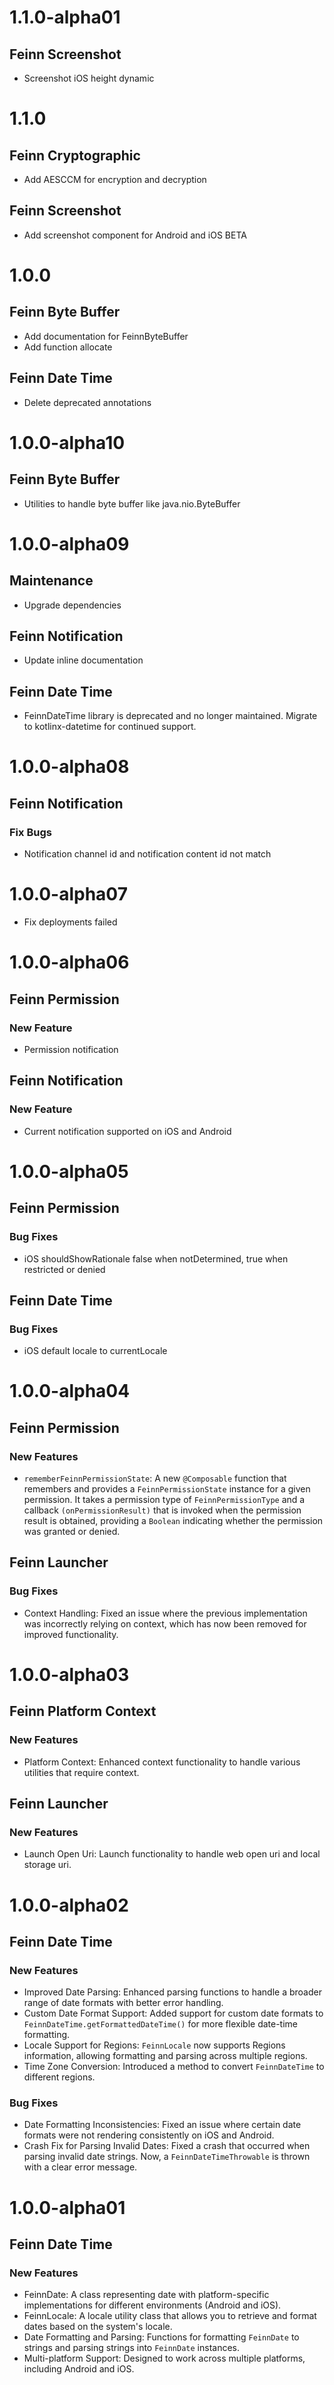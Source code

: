 # 1.1.0-alpha01

## Feinn Screenshot
- Screenshot iOS height dynamic

# 1.1.0

## Feinn Cryptographic
- Add AESCCM for encryption and decryption

## Feinn Screenshot
- Add screenshot component for Android and iOS BETA

# 1.0.0

## Feinn Byte Buffer
- Add documentation for FeinnByteBuffer
- Add function allocate

## Feinn Date Time
- Delete deprecated annotations

# 1.0.0-alpha10

## Feinn Byte Buffer
- Utilities to handle byte buffer like java.nio.ByteBuffer

# 1.0.0-alpha09

## Maintenance

- Upgrade dependencies

## Feinn Notification

- Update inline documentation

## Feinn Date Time

- FeinnDateTime library is deprecated and no longer maintained. Migrate to kotlinx-datetime for continued support.

# 1.0.0-alpha08

## Feinn Notification

### Fix Bugs

- Notification channel id and notification content id not match

# 1.0.0-alpha07
- Fix deployments failed

# 1.0.0-alpha06

## Feinn Permission

### New Feature

- Permission notification

## Feinn Notification

### New Feature

- Current notification supported on iOS and Android

# 1.0.0-alpha05

## Feinn Permission

### Bug Fixes

- iOS shouldShowRationale false when notDetermined, true when restricted or denied

## Feinn Date Time

### Bug Fixes

- iOS default locale to currentLocale

# 1.0.0-alpha04

## Feinn Permission

### New Features

- `rememberFeinnPermissionState`: A new `@Composable` function that remembers and provides a `FeinnPermissionState` instance for a given permission. It takes a permission type of `FeinnPermissionType` and a callback `(onPermissionResult)` that is invoked when the permission result is obtained, providing a `Boolean` indicating whether the permission was granted or denied.

## Feinn Launcher

### Bug Fixes

- Context Handling: Fixed an issue where the previous implementation was incorrectly relying on context, which has now been removed for improved functionality.

# 1.0.0-alpha03

## Feinn Platform Context

### New Features

- Platform Context: Enhanced context functionality to handle various utilities that require context.

## Feinn Launcher

### New Features

- Launch Open Uri: Launch functionality to handle web open uri and local storage uri.

# 1.0.0-alpha02

## Feinn Date Time

### New Features

- Improved Date Parsing: Enhanced parsing functions to handle a broader range of date formats with better error handling.
- Custom Date Format Support: Added support for custom date formats to `FeinnDateTime.getFormattedDateTime()` for more flexible date-time formatting.
- Locale Support for Regions: `FeinnLocale` now supports Regions information, allowing formatting and parsing across multiple regions.
- Time Zone Conversion: Introduced a method to convert `FeinnDateTime` to different regions.

### Bug Fixes

- Date Formatting Inconsistencies: Fixed an issue where certain date formats were not rendering consistently on iOS and Android.
- Crash Fix for Parsing Invalid Dates: Fixed a crash that occurred when parsing invalid date strings. Now, a `FeinnDateTimeThrowable` is thrown with a clear error message.

# 1.0.0-alpha01

## Feinn Date Time

### New Features

- FeinnDate: A class representing date with platform-specific implementations for different environments (Android and iOS).
- FeinnLocale: A locale utility class that allows you to retrieve and format dates based on the system's locale.
- Date Formatting and Parsing: Functions for formatting `FeinnDate` to strings and parsing strings into `FeinnDate` instances️.
- Multi-platform Support: Designed to work across multiple platforms, including Android and iOS.